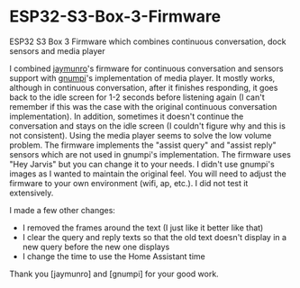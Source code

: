 # ESP32-S3-Box-3-Firmware
ESP32 S3 Box 3 Firmware which combines continuous conversation, dock sensors and media player

I combined [jaymunro](https://github.com/jaymunro/esphome_firmware)'s firmware for continuous conversation and sensors support with [gnumpi](https://github.com/gnumpi/esphome_audio/tree/dev-next)'s implementation of media player. It mostly works, although in continuous conversation, after it finishes responding, it goes back to the idle screen for 1-2 seconds before listening again (I can't remember if this was the case with the original continuous conversation implementation). In addition, sometimes it doesn't continue the conversation and stays on the idle screen (I couldn't figure why and this is not consistent). Using the media player seems to solve the low volume problem. The firmware implements the "assist query" and "assist reply" sensors which are not used in gnumpi's implementation. The firmware uses "Hey Jarvis" but you can change it to your needs. I didn't use gnumpi's images as I wanted to maintain the original feel. You will need to adjust the firmware to your own environment (wifi, ap, etc.). I did not test it extensively.

I made a few other changes:
 - I removed the frames around the text (I just like it better like that)
 - I clear the query and reply texts so that the old text doesn't display in a new query before the new one displays
 - I change the time to use the Home Assistant time 

Thank you [jaymunro] and [gnumpi] for your good work. 
